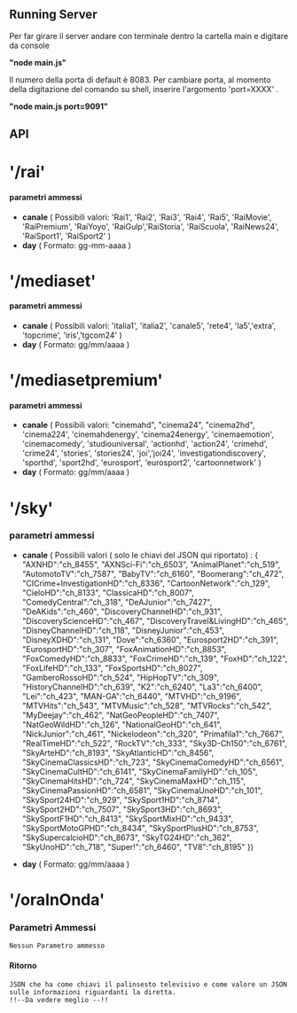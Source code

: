 ## Running Server

Per far girare il server andare con terminale dentro la cartella main e digitare da console

__"node main.js"__

Il numero della porta di default è 8083.
Per cambiare porta, al momento della digitazione del comando su shell, inserire l'argomento 'port=XXXX' .

 __"node main.js port=9091"__


## API

# '/rai' 
#### parametri ammessi 
* __canale__ ( Possibili valori:  'Rai1', 'Rai2', 'Rai3', 'Rai4', 'Rai5', 'RaiMovie', 'RaiPremium', 'RaiYoyo', 'RaiGulp','RaiStoria', 'RaiScuola', 'RaiNews24', 'RaiSport1', 'RaiSport2' )
* __day__  ( Formato:  gg-mm-aaaa )

# '/mediaset'
#### parametri ammessi

* __canale__  ( Possibili valori: 'italia1', 'italia2', 'canale5', 'rete4', 'la5','extra', 'topcrime', 'iris','tgcom24' ) 
* __day__ ( Formato: gg/mm/aaaa ) 
                                                               
# '/mediasetpremium'
#### parametri ammessi

* __canale__ ( Possibili valori:  "cinemahd", "cinema24", "cinema2hd", 'cinema224', 'cinemahdenergy', 'cinema24energy', 'cinemaemotion', 'cinemacomedy', 'studiouniversal', 'actionhd', 'action24', 'crimehd', 'crime24', 'stories', 'stories24', 'joi','joi24', 'investigationdiscovery', 'sporthd', 'sport2hd', 'eurosport', 'eurosport2', 'cartoonnetwork' )
* __day__ ( Formato: gg/mm/aaaa ) 

# '/sky'
### parametri ammessi

* __canale__ ( Possibili valori ( solo le chiavi del JSON qui riportato) :
              {
              "AXNHD":"ch_8455",
              "AXNSci-Fi":"ch_6503",
              "AnimalPlanet":"ch_519",
              "AutomotoTV":"ch_7587",
              "BabyTV":"ch_6160",
              "Boomerang":"ch_472",
              "CICrime+InvestigationHD":"ch_8336",
              "CartoonNetwork":"ch_129",
              "CieloHD":"ch_8133",
              "ClassicaHD":"ch_8007",
              "ComedyCentral":"ch_318",
              "DeAJunior":"ch_7427",
              "DeAKids":"ch_460",
              "DiscoveryChannelHD":"ch_931",
              "DiscoveryScienceHD":"ch_467",
              "DiscoveryTravel&LivingHD":"ch_465",
              "DisneyChannelHD":"ch_118",
              "DisneyJunior":"ch_453",
              "DisneyXDHD":"ch_131",
              "Dove":"ch_6360",
              "Eurosport2HD":"ch_391",
              "EurosportHD":"ch_307",
              "FoxAnimationHD":"ch_8853",
              "FoxComedyHD":"ch_8833",
              "FoxCrimeHD":"ch_139",
              "FoxHD":"ch_122",
              "FoxLifeHD":"ch_133",
              "FoxSportsHD":"ch_8027",
              "GamberoRossoHD":"ch_524",
              "HipHopTV":"ch_309",
              "HistoryChannelHD":"ch_639",
              "K2":"ch_6240",
              "La3":"ch_6400",
              "Lei":"ch_423",
              "MAN-GA":"ch_6440",
              "MTVHD":"ch_9196",
              "MTVHits":"ch_543",
              "MTVMusic":"ch_528",
              "MTVRocks":"ch_542",
              "MyDeejay":"ch_462",
              "NatGeoPeopleHD":"ch_7407",
              "NatGeoWildHD":"ch_126",
              "NationalGeoHD":"ch_641",
              "NickJunior":"ch_461",
              "Nickelodeon":"ch_320",
              "Primafila1":"ch_7667",
              "RealTimeHD":"ch_522",
              "RockTV":"ch_333",
              "Sky3D-Ch150":"ch_6761",
              "SkyArteHD":"ch_8193",
              "SkyAtlanticHD":"ch_8456",
              "SkyCinemaClassicsHD":"ch_723",
              "SkyCinemaComedyHD":"ch_6561",
              "SkyCinemaCultHD":"ch_6141",
              "SkyCinemaFamilyHD":"ch_105",
              "SkyCinemaHitsHD":"ch_724",
              "SkyCinemaMaxHD":"ch_115",
              "SkyCinemaPassionHD":"ch_6581",
              "SkyCinemaUnoHD":"ch_101",
              "SkySport24HD":"ch_929",
              "SkySport1HD":"ch_8714",
              "SkySport2HD":"ch_7507",
              "SkySport3HD":"ch_8693",
              "SkySportF1HD":"ch_8413",
              "SkySportMixHD":"ch_9433",
              "SkySportMotoGPHD":"ch_8434",
              "SkySportPlusHD":"ch_8753",
              "SkySupercalcioHD":"ch_8673",
              "SkyTG24HD":"ch_362",
              "SkyUnoHD":"ch_718",
              "Super!":"ch_6460",
              "TV8":"ch_8195" 
              })
              
* __day__ ( Formato: gg/mm/aaaa )

# '/oraInOnda'
### Parametri Ammessi

    Nessun Parametro ammesso
#### Ritorno
    JSON che ha come chiavi il palinsesto televisivo e come valore un JSON sulle informazioni riguardanti la diretta.
    !!--Da vedere meglio --!!